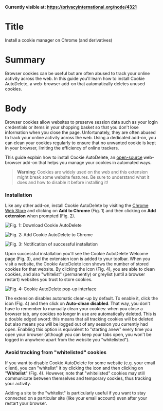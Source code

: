 **Currently visible at: https://privacyinternational.org/node/4321**


# Title #
Install a cookie manager on Chrome (and derivatives)

# Summary #
Browser cookies can be useful but are often abused to track your online activity across the web. In this guide you'll learn how to install Cookie AutoDelete, a web-browser add-on that automatically deletes unused cookies.

# Body #
Browser cookies allow websites to preserve session data such as your login credentials or items in your shopping basket so that you don't lose information when you close the page. Unfortunately, they are often abused to track your online activity across the web. Using a dedicated add-on, you can clean your cookies regularly to ensure that no unwanted cookie is kept in your browser, limiting the efficiency of online trackers.

This guide explain how to install Cookie AutoDelete, an [open-source](https://github.com/Cookie-AutoDelete/Cookie-AutoDelete) web-browser add-on that helps you manage your cookies in automated ways.

> **Warning**: Cookies are widely used on the web and this extension might break some website features. Be sure to understand what it does and how to disable it before installing it!

### Installation ###

Like any other add-on, install Cookie AutoDelete by visiting the [Chrome Web Store][1] and clicking on **Add to Chrome** (Fig. 1) and then clicking on **Add extension** when prompted (Fig. 2).

![Fig. 1: Download Cookie AutoDelete](../../images/Chrome/cad-add.png?raw=true)

![Fig. 2: Add Cookie AutoDelete to Chrome](../../images/Chrome/cad-prompt.png?raw=true)

![Fig. 3: Notification of successful installation](../../images/Chrome/cad-notify.png?raw=true)

Upon successful installation you'll see the Cookie AutoDelete Welcome page (Fig. 3), and the extension icon is added to your toolbar. When you visit a website, the Cookie AutoDelete icon shows the number of stored cookies for that website. By clicking the icon (Fig. 4), you are able to clean cookies, and also "whitelist" (permanently) or greylist (until a browser restart) websites you trust to store cookies.

![Fig. 4: Cookie AutoDelete pop-up interface](../../images/Chrome/cad-test.png?raw=true)

The extension disables automatic clean-up by default. To enable it, click the icon (Fig. 4) and then click on **Auto-clean disabled**. That way, you don't have to remember to manually clean your cookies: when you close a browser tab, any cookies no longer in use are automatically deleted. This is a double edged sword: this means that all tracking cookies will be deleted but also means you will be logged out of any session you currently had open. Enabling this option is equivalent to "starting anew" every time you open your browser (although you can keep your tabs open, you won't be logged in anywhere apart from the website you "whitelisted").

### Avoid tracking from "whitelisted" cookies ###

If you want to disable Cookie AutoDelete for some website (e.g. your email client), you can "whitelist" it by clicking the icon and then clicking on "**Whitelist**" (Fig. 4). However, note that "whitelisted" cookies may still communicate between themselves and temporary cookies, thus tracking your activity.

Adding a site to the "whitelist" is particularly useful if you want to stay connected on a particular site (like your email account) even after your restart your browser.

[1]: https://chrome.google.com/webstore/detail/cookie-autodelete/fhcgjolkccmbidfldomjliifgaodjagh
